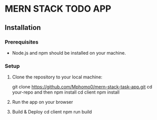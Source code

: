 # MERN STACK TODO APP

## Installation

### Prerequisites

- Node.js and npm should be installed on your machine.

### Setup

1. Clone the repository to your local machine:

   git clone https://github.com/Mphomo0/mern-stack-task-app.git
   cd your-repo and then
   npm install
   cd client 
   npm install

2. Run the app on your browser

3. Build & Deploy
   cd client
   npm run build

